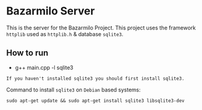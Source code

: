 # Bazarmilo Server
This is the server for the Bazarmilo Project. This project uses the framework `httplib` used as `httplib.h` & database `sqlite3`.

## How to run
- g++ main.cpp  -l sqlite3
```
If you haven't installed sqlite3 you should first install sqlite3.
```
Command to install `sqlite3` on `Debian` based systems:
```
sudo apt-get update && sudo apt-get install sqlite3 libsqlite3-dev
```
